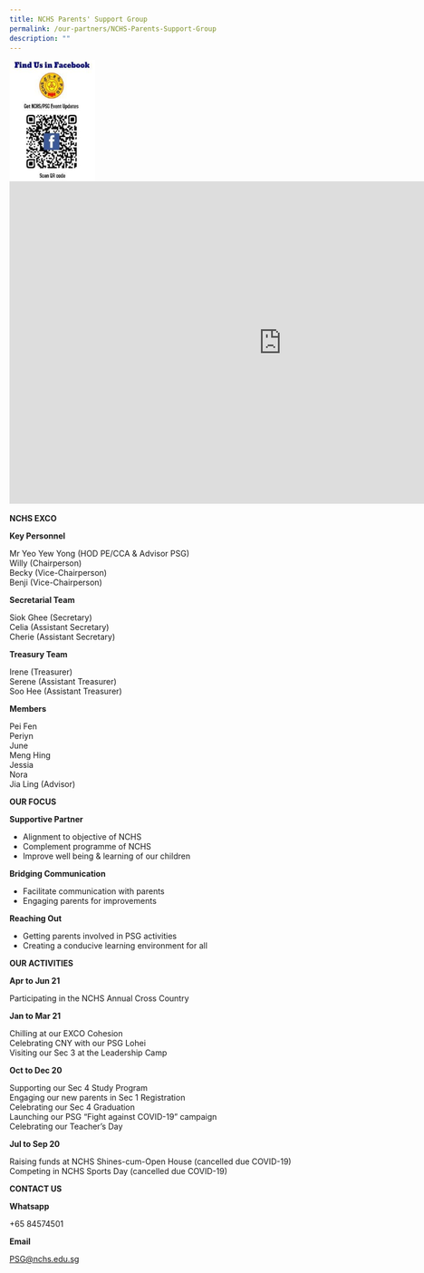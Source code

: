 ```yaml
---
title: NCHS Parents' Support Group
permalink: /our-partners/NCHS-Parents-Support-Group
description: ""
---
```

<img style="width:30%" src="/images/Picture2-215x300.jpeg">
		 
<iframe allowfullscreen="true" height="569" width="960" frameborder="0" src="https://docs.google.com/presentation/d/e/2PACX-1vRek9ft8EsHDHgHhm-qYy_2LnEswL63ItqVkToMWbII2_vedmKtNfZPTfwNANruCJiel49tlc9xacjQ/embed?start=false&amp;loop=false&amp;delayms=3000"></iframe>
		 
**NCHS EXCO**

**Key Personnel**

Mr Yeo Yew Yong (HOD PE/CCA &amp; Advisor PSG)<br>
Willy (Chairperson)<br>
Becky (Vice-Chairperson)<br>
Benji (Vice-Chairperson)


**Secretarial Team**

Siok Ghee (Secretary)<br>
Celia (Assistant Secretary)<br>
Cherie (Assistant Secretary)


**Treasury Team**

Irene (Treasurer)<br>
Serene (Assistant Treasurer)<br>
Soo Hee (Assistant Treasurer)


**Members**

Pei Fen<br>
Periyn<br>
June<br>
Meng Hing<br>
Jessia<br>
Nora<br>
Jia Ling (Advisor)

**OUR FOCUS**

**Supportive Partner**

*   Alignment to objective of NCHS
*   Complement programme of NCHS
*   Improve well being &amp; learning of our children

**Bridging Communication**

*   Facilitate communication with parents
*   Engaging parents for improvements


**Reaching Out**

*   Getting parents involved in PSG activities
*   Creating a conducive learning environment for all


**OUR ACTIVITIES**

**Apr to Jun 21**

Participating in the NCHS Annual Cross Country


**Jan to Mar 21**

Chilling at our EXCO Cohesion<br>
Celebrating CNY with our PSG Lohei<br>
Visiting our Sec 3 at the Leadership Camp


**Oct to Dec 20**

Supporting our Sec 4 Study Program<br>
Engaging our new parents in Sec 1 Registration<br>
Celebrating our Sec 4 Graduation<br>
Launching our PSG “Fight against COVID-19” campaign<br>
Celebrating our Teacher’s Day


**Jul to Sep 20**

Raising funds at NCHS Shines-cum-Open House (cancelled due COVID-19)<br>
Competing in NCHS Sports Day (cancelled due COVID-19)


**CONTACT US**

**Whatsapp**

+65 84574501

**Email**

[PSG@nchs.edu.sg](mailto:PSG@nchs.edu.sg)